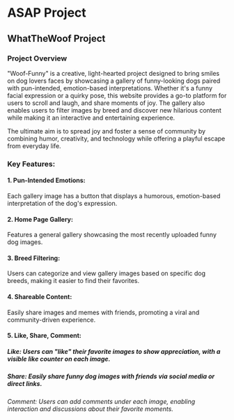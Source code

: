 # ASAP Project
## WhatTheWoof Project

### Project Overview
"Woof-Funny" is a creative, light-hearted project designed to bring smiles on dog lovers faces by showcasing a gallery of funny-looking dogs paired with pun-intended, emotion-based interpretations. Whether it's a funny facial expression or a quirky pose, this website provides a go-to platform for users to scroll and laugh, and share moments of joy. The gallery also enables users to filter images by breed and discover new hilarious content while making it an interactive and entertaining experience.

The ultimate aim is to spread joy and foster a sense of community by combining humor, creativity, and technology while offering a playful escape from everyday life.

### Key Features:

#### 1. Pun-Intended Emotions:
Each gallery image has a button that displays a humorous, emotion-based interpretation of the dog's expression.

#### 2. Home Page Gallery:
Features a general gallery showcasing the most recently uploaded funny dog images.

#### 3. Breed Filtering: 
Users can categorize and view gallery images based on specific dog breeds, making it easier to find their favorites.

#### 4. Shareable Content: 
Easily share images and memes with friends, promoting a viral and community-driven experience.

#### 5. Like, Share, Comment:
##### Like: Users can "like" their favorite images to show appreciation, with a visible like counter on each image.
##### Share: Easily share funny dog images with friends via social media or direct links.
###### Comment: Users can add comments under each image, enabling interaction and discussions about their favorite moments.
